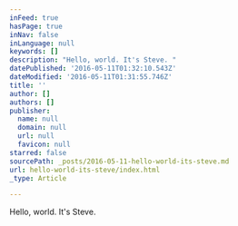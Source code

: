 ```yaml
---
inFeed: true
hasPage: true
inNav: false
inLanguage: null
keywords: []
description: "Hello, world. It's Steve. "
datePublished: '2016-05-11T01:32:10.543Z'
dateModified: '2016-05-11T01:31:55.746Z'
title: ''
author: []
authors: []
publisher:
  name: null
  domain: null
  url: null
  favicon: null
starred: false
sourcePath: _posts/2016-05-11-hello-world-its-steve.md
url: hello-world-its-steve/index.html
_type: Article

---
```

Hello, world. It's Steve.